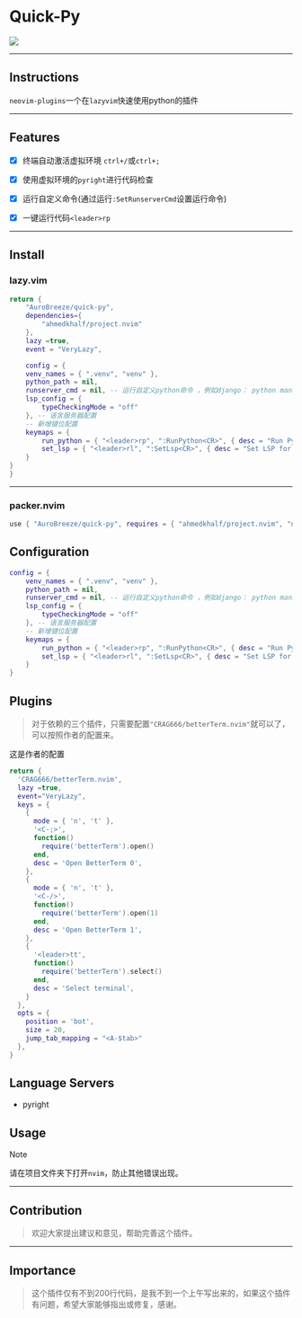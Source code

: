 # Quick-Py

<a href="https://dotfyle.com/plugins/AuroBreeze/quick-py">
	<img src="https://dotfyle.com/plugins/AuroBreeze/quick-py/shield?style=for-the-badge" />
</a>

--- 

## Instructions

`neovim-plugins`一个在`lazyvim`快速使用python的插件

---

## Features
- [x] 终端自动激活虚拟环境 `ctrl+/`或`ctrl+;`
- [x] 使用虚拟环境的`pyright`进行代码检查
- [x] 运行自定义命令(通过运行`:SetRunserverCmd`设置运行命令)
- [x] 一键运行代码`<leader>rp`


---

## Install 

### lazy.vim

```lua
return {
    "AuroBreeze/quick-py",
    dependencies={
        "ahmedkhalf/project.nvim"
    },
    lazy =true,
    event = "VeryLazy",

    config = {
    venv_names = { ".venv", "venv" },
    python_path = nil,
    runserver_cmd = nil, -- 运行自定义python命令 ，例如django： python manage.py runserver
    lsp_config = {
        typeCheckingMode = "off"
    }, -- 语言服务器配置
    -- 新增键位配置
    keymaps = {
        run_python = { "<leader>rp", ":RunPython<CR>", { desc = "Run Python file" } },
        set_lsp = { "<leader>rl", ":SetLsp<CR>", { desc = "Set LSP for Python" } },
    }
}
}
```
---

### packer.nvim

```lua
use { "AuroBreeze/quick-py", requires = { "ahmedkhalf/project.nvim", "neovim/nvim-lspconfig","CRAG666/betterTerm.nvim" } }
```
## Configuration

```lua
config = {
    venv_names = { ".venv", "venv" },
    python_path = nil,
    runserver_cmd = nil, -- 运行自定义python命令 ，例如django： python manage.py runserver
    lsp_config = {
        typeCheckingMode = "off"
    }, -- 语言服务器配置
    -- 新增键位配置
    keymaps = {
        run_python = { "<leader>rp", ":RunPython<CR>", { desc = "Run Python file" } },
        set_lsp = { "<leader>rl", ":SetLsp<CR>", { desc = "Set LSP for Python" } },
    }
}


```

## Plugins

> 对于依赖的三个插件，只需要配置`"CRAG666/betterTerm.nvim"`就可以了，可以按照作者的配置来。

这是作者的配置

```lua
return {
  'CRAG666/betterTerm.nvim',
  lazy =true,
  event="VeryLazy",
  keys = {
    {
      mode = { 'n', 't' },
      '<C-;>',
      function()
        require('betterTerm').open()
      end,
      desc = 'Open BetterTerm 0',
    },
    {
      mode = { 'n', 't' },
      '<C-/>',
      function()
        require('betterTerm').open(1)
      end,
      desc = 'Open BetterTerm 1',
    },
    {
      '<leader>tt',
      function()
        require('betterTerm').select()
      end,
      desc = 'Select terminal',
    }
  },
  opts = {
    position = 'bot',
    size = 20,
    jump_tab_mapping = "<A-$tab>"
  },
}
```

## Language Servers

+ pyright

## Usage

> [!NOTE]
> 请在项目文件夹下打开`nvim`，防止其他错误出现。

---

## Contribution
> 欢迎大家提出建议和意见，帮助完善这个插件。

---

## Importance
> 这个插件仅有不到200行代码，是我不到一个上午写出来的，如果这个插件有问题，希望大家能够指出或修复，感谢。
